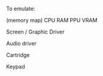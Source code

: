 To emulate:

(memory map)
CPU
RAM
PPU
VRAM

Screen / Graphic Driver

Audio driver

Cartridge

Keypad

 
